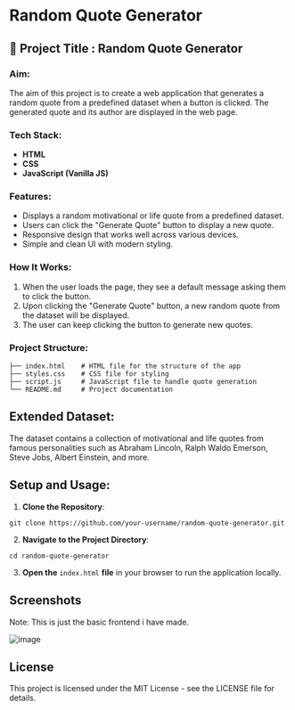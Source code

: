 # Random Quote Generator

## 🔴 Project Title : Random Quote Generator 

### Aim:
The aim of this project is to create a web application that generates a random quote from a predefined dataset when a button is clicked. The generated quote and its author are displayed in the web page.

### Tech Stack:
- **HTML**
- **CSS**
- **JavaScript (Vanilla JS)**

### Features:
- Displays a random motivational or life quote from a predefined dataset.
- Users can click the "Generate Quote" button to display a new quote.
- Responsive design that works well across various devices.
- Simple and clean UI with modern styling.

### How It Works:
1. When the user loads the page, they see a default message asking them to click the button.
2. Upon clicking the "Generate Quote" button, a new random quote from the dataset will be displayed.
3. The user can keep clicking the button to generate new quotes.

### Project Structure:

```
├── index.html    # HTML file for the structure of the app
├── styles.css    # CSS file for styling
├── script.js     # JavaScript file to handle quote generation
└── README.md     # Project documentation
```

## Extended Dataset:
The dataset contains a collection of motivational and life quotes from famous personalities such as Abraham Lincoln, Ralph Waldo Emerson, Steve Jobs, Albert Einstein, and more.

## Setup and Usage:

1. **Clone the Repository**:

```
git clone https://github.com/your-username/random-quote-generator.git
```

2. **Navigate to the Project Directory**:

```
cd random-quote-generator
```

3. **Open the** ```index.html``` **file** in your browser to run the application locally.

## Screenshots

Note: This is just the basic frontend i have made.

![image](https://github.com/user-attachments/assets/ed3cf7b0-a9ee-4840-9af8-4e8d157d95c5)

## License

This project is licensed under the MIT License - see the LICENSE file for details.

